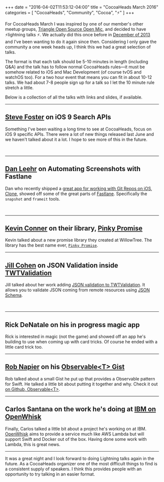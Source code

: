+++
date = "2016-04-02T11:53:12-04:00"
title = "CocoaHeads March 2016"
categories = [
	"CocoaHeads",
	"Community",
	"Cocoa",
	"⚡️"
]
+++

For CocoaHeads March I was inspired by one of our member's other meetup groups, [Triangle Open Source Open Mic](http://www.meetup.com/Triangle-Open-Source-Open-Mic/), and decided to have ⚡️lightning talks ⚡️. We actually did this once before in [December of 2013](https://github.com/cocoaheads/raleigh#previous-meetings) and I've been wanting to do it again since then. Considering I only gave the community a one week heads up, I think this we had a great selection of talks.

<!--more-->

The format is that each talk should be 5-10 minutes in length (including Q&A) and the talk has to follow normal CocoaHeads rules—it must be somehow related to iOS and Mac Development (of course tvOS and watchOS too). For a two hour event that means you can fit in about 10-12 talks. We had about 7-8 people sign up for a talk so I let the 10 minute rule stretch a little.

Below is a collection of all the talks with links and slides, if available.

---

## [Steve Foster](http://twitter.com/flightblog) on iOS 9 Search APIs

Something I've been waiting a long time to see at CocoaHeads, focus on iOS 9 specific APIs. There were a lot of new things released last June and we haven't talked about it a lot. I hope to see more of this in the future.

<script async class="speakerdeck-embed" data-id="0d83d6fc0baa46ba8b91d5aecc526d60" data-ratio="1.33333333333333" src="//speakerdeck.com/assets/embed.js"></script>

<br />

---

## [Dan Leehr](http://twitter.com/leehro) on Automating Screenshots with Fastlane

Dan who recently shipped a [great app for working with Git Repos on iOS](/microposts/2016-03-02-133059/), [Clone](http://clone.hammockdistrict.com), showed off some of the great parts of [Fastlane](https://fastlane.tools). Specifically the `snapshot` and `frameit` tools. 

<script async class="speakerdeck-embed" data-id="58be0d6fbdd247c8ae41beec9f3efe75" data-ratio="1.77777777777778" src="//speakerdeck.com/assets/embed.js"></script>

<br />

---

## [Kevin Conner](http://twitter.com/connerk) on their library, [Pinky Promise](https://github.com/willowtreeapps/PinkyPromise)

Kevin talked about a new promise library they created at WillowTree. The library has the best name ever, [`Pinky Promise`](https://github.com/willowtreeapps/PinkyPromise).

---

## [Jill Cohen](https://github.com/jillhc) on JSON Validation inside [TWTValidation](https://github.com/twotoasters/twtvalidation)

Jill talked about her work adding [JSON validation to TWTValidation](https://github.com/twotoasters/TWTValidation/tree/master/TWTValidation/JSON%20Validator). It allows you to validate JSON coming from remote resources using [JSON Schema](http://json-schema.org).

<script async class="speakerdeck-embed" data-id="0625a613c5cc497b911e3dc95f683ab5" data-ratio="1.33333333333333" src="//speakerdeck.com/assets/embed.js"></script>

<br />

--- 

## Rick DeNatale on his in progress magic app

Rick is interested in magic (not the game) and showed off an app he's building to use when coming up with card tricks. Of course he ended with a little card trick too.

--- 

## [Rob Napier](http://twitter.com/cocoaphony) on his [Observable&lt;T&gt; Gist](https://gist.github.com/rnapier/58e00f3c3260950be0dc)

Rob talked about a small Gist he put up that provides a Observable pattern for Swift. He talked a little bit about putting it together and why. Check it out [on Github, Observable&lt;T&gt;](https://gist.github.com/rnapier/58e00f3c3260950be0dc).

---

## Carlos Santana on the work he's doing at [IBM on OpenWhisk](https://developer.ibm.com/openwhisk/)

Finally, Carlos talked a little bit about a project he's working on at IBM. [OpenWhisk](https://developer.ibm.com/openwhisk/) aims to provide a service much like AWS Lambda but will support Swift and Docker out of the box. Having done some work with Lambda, this is great news.

---

It was a great night and I look forward to doing Lightning talks again in the future. As a CocoaHeads organizer one of the most difficult things to find is a consistent supply of speakers. I think this provides people with an opportunity to try talking in an easier format. 
